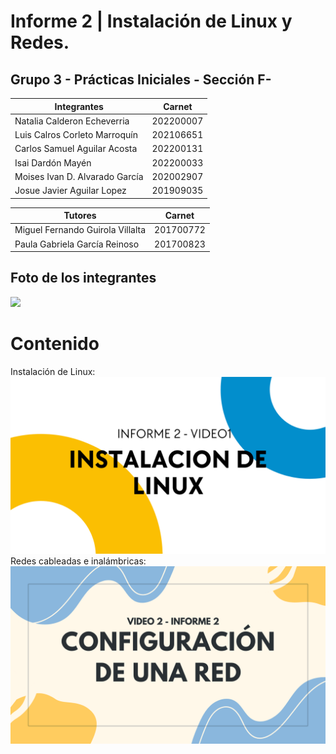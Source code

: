 # Informe 2 | Instalación de Linux y Redes.
## Grupo 3 - Prácticas Iniciales - Sección F-


Integrantes                     | Carnet
--------------------------------|------------
Natalia Calderon Echeverria | 202200007 
Luis Calros Corleto Marroquín | 202106651
Carlos Samuel Aguilar Acosta| 202200131
Isai Dardón Mayén | 202200033
Moises Ivan D. Alvarado García | 202002907
Josue Javier Aguilar Lopez| 201909035
                                                      
                    
Tutores | Carnet 
---------|--------------
Miguel Fernando Guirola Villalta | 201700772
Paula Gabriela García Reinoso | 201700823

## Foto de los integrantes 
![]([IMÁGEN_DEL_GRUPO.jpeg](https://github.com/USAC-LuisCorleto/20252S_Informe2_Grupo3/blob/main/IM%C3%81GEN%20DEL%20GRUPO.jpeg))

# Contenido
Instalación de Linux:
[![Watch the video](https://github.com/USAC-LuisCorleto/20252S_Informe2_Grupo3/blob/main/PORTADA%20VIDEO%201.png)](https://youtu.be/0vKlOV3bgNk)
Redes cableadas e inalámbricas:
[![Watch the video](https://github.com/USAC-LuisCorleto/20252S_Informe2_Grupo3/blob/main/PORTADA%20VIDEO%202.png)](https://youtu.be/BSe7pPl0YDU)
